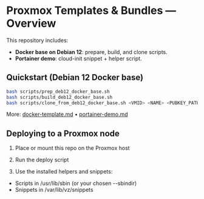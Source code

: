 # Proxmox Templates & Bundles — Overview

This repository includes:
- **Docker base on Debian 12**: prepare, build, and clone scripts.
- **Portainer demo**: cloud-init snippet + helper script.

## Quickstart (Debian 12 Docker base)

```bash
bash scripts/prep_deb12_docker_base.sh
bash scripts/build_deb12_docker_base.sh
bash scripts/clone_from_deb12_docker_base.sh <VMID> <NAME> <PUBKEY_PATH> <compose.yml-path>
```

More: [docker-template.md](./docker-template.md) • [portainer-demo.md](./portainer-demo.md)
## Deploying to a Proxmox node

1. Place or mount this repo on the Proxmox host
2. Run the deploy script

3. Use the installed helpers and snippets:
- Scripts in /usr/lib/sbin (or your chosen --sbindir)
- Snippets in /var/lib/vz/snippets

